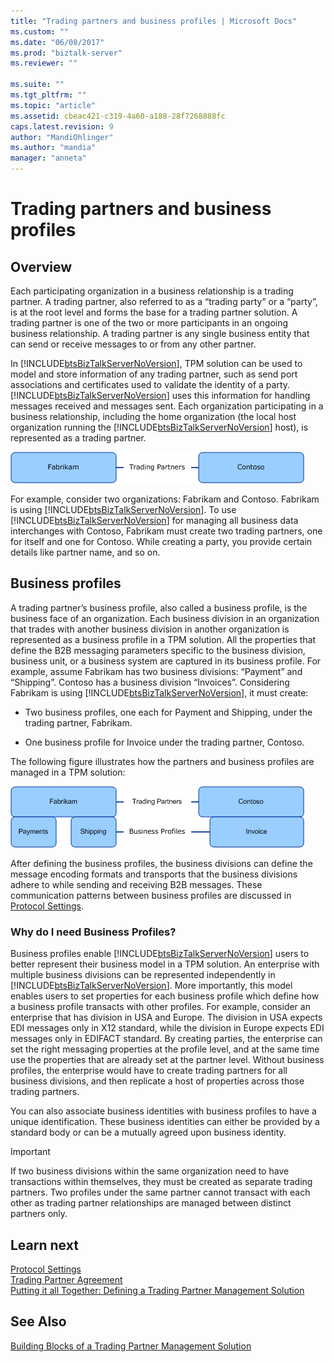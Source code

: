 ```yaml
---
title: "Trading partners and business profiles | Microsoft Docs"
ms.custom: ""
ms.date: "06/08/2017"
ms.prod: "biztalk-server"
ms.reviewer: ""

ms.suite: ""
ms.tgt_pltfrm: ""
ms.topic: "article"
ms.assetid: cbeac421-c319-4a60-a188-28f7268888fc
caps.latest.revision: 9
author: "MandiOhlinger"
ms.author: "mandia"
manager: "anneta"
---
```

# Trading partners and business profiles

## Overview
Each participating organization in a business relationship is a trading partner. A trading partner, also referred to as a “trading party” or a “party”, is at the root level and forms the base for a trading partner solution. A trading partner is one of the two or more participants in an ongoing business relationship. A trading partner is any single business entity that can send or receive messages to or from any other partner.  
  
 In [!INCLUDE[btsBizTalkServerNoVersion](../includes/btsbiztalkservernoversion-md.md)], TPM solution can be used to model and store information of any trading partner, such as send port associations and certificates used to validate the identity of a party. [!INCLUDE[btsBizTalkServerNoVersion](../includes/btsbiztalkservernoversion-md.md)] uses this information for handling messages received and messages sent. Each organization participating in a business relationship, including the home organization (the local host organization running the [!INCLUDE[btsBizTalkServerNoVersion](../includes/btsbiztalkservernoversion-md.md)] host), is represented as a trading partner.
  
 ![Trading Parties](../core/media/tradingparties.gif "TradingParties")  
  
 For example, consider two organizations: Fabrikam and Contoso. Fabrikam is using [!INCLUDE[btsBizTalkServerNoVersion](../includes/btsbiztalkservernoversion-md.md)]. To use [!INCLUDE[btsBizTalkServerNoVersion](../includes/btsbiztalkservernoversion-md.md)] for managing all business data interchanges with Contoso, Fabrikam must create two trading partners, one for itself and one for Contoso. While creating a party, you provide certain details like partner name, and so on.  
 
## Business profiles

A trading partner’s business profile, also called a business profile, is the business face of an organization. Each business division in an organization that trades with another business division in another organization is represented as a business profile in a TPM solution. All the properties that define the B2B messaging parameters specific to the business division, business unit, or a business system are captured in its business profile. For example, assume Fabrikam has two business divisions: “Payment” and “Shipping”. Contoso has a business division “Invoices”. Considering Fabrikam is using [!INCLUDE[btsBizTalkServerNoVersion](../includes/btsbiztalkservernoversion-md.md)], it must create:  
  
-   Two business profiles, one each for Payment and Shipping, under the trading partner, Fabrikam.  
  
-   One business profile for Invoice under the trading partner, Contoso.  
  
 The following figure illustrates how the partners and business profiles are managed in a TPM solution:  
  
 ![Trading partner's business profiles](../core/media/businessprofile.gif "BusinessProfile")  
  
 After defining the business profiles, the business divisions can define the message encoding formats and transports that the business divisions adhere to while sending and receiving B2B messages. These communication patterns between business profiles are discussed in [Protocol Settings](../core/protocol-settings.md).  
  
### Why do I need Business Profiles?  
 Business profiles enable [!INCLUDE[btsBizTalkServerNoVersion](../includes/btsbiztalkservernoversion-md.md)] users to better represent their business model in a TPM solution. An enterprise with multiple business divisions can be represented independently in [!INCLUDE[btsBizTalkServerNoVersion](../includes/btsbiztalkservernoversion-md.md)]. More importantly, this model enables users to set properties for each business profile which define how a business profile transacts with other profiles. For example, consider an enterprise that has division in USA and Europe. The division in USA expects EDI messages only in X12 standard, while the division in Europe expects EDI messages only in EDIFACT standard. By creating parties, the enterprise can set the right messaging properties at the profile level, and at the same time use the properties that are already set at the partner level. Without business profiles, the enterprise would have to create trading partners for all business divisions, and then replicate a host of properties across those trading partners.  
  
 You can also associate business identities with business profiles to have a unique identification. These business identities can either be provided by a standard body or can be a mutually agreed upon business identity.  
  
> [!IMPORTANT]
>  If two business divisions within the same organization need to have transactions within themselves, they must be created as separate trading partners. Two profiles under the same partner cannot transact with each other as trading partner relationships are managed between distinct partners only.  
  
## Learn next

[Protocol Settings](../core/protocol-settings.md)  
[Trading Partner Agreement](../core/trading-partner-agreement.md)  
[Putting it all Together: Defining a Trading Partner Management Solution](../core/putting-it-all-together-defining-a-trading-partner-management-solution.md)
 
## See Also  
 [Building Blocks of a Trading Partner Management Solution](../core/building-blocks-of-a-trading-partner-management-solution.md)